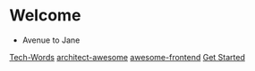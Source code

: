 # Welcome

- Avenue to Jane

[Tech-Words](Awesome-Tech-Words)
[architect-awesome](https://github.com/xingshaocheng/architect-awesome)
[awesome-frontend](https://github.com/JingwenTian/awesome-frontend)
[Get Started](README)